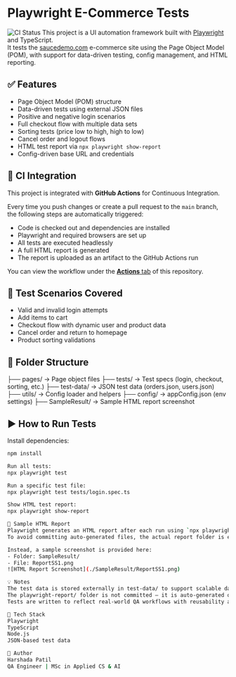# Playwright E-Commerce Tests
![CI Status](https://github.com/harshadaP97/playwright-ecommerce-tests/actions/workflows/playwright.yml/badge.svg)
This project is a UI automation framework built with [Playwright](https://playwright.dev/) and TypeScript.  
It tests the [saucedemo.com](https://www.saucedemo.com) e-commerce site using the Page Object Model (POM), with support for data-driven testing, config management, and HTML reporting.

## ✅ Features
- Page Object Model (POM) structure
- Data-driven tests using external JSON files
- Positive and negative login scenarios
- Full checkout flow with multiple data sets
- Sorting tests (price low to high, high to low)
- Cancel order and logout flows
- HTML test report via `npx playwright show-report`
- Config-driven base URL and credentials
## 🚀 CI Integration

This project is integrated with **GitHub Actions** for Continuous Integration.

Every time you push changes or create a pull request to the `main` branch, the following steps are automatically triggered:

- Code is checked out and dependencies are installed
- Playwright and required browsers are set up
- All tests are executed headlessly
- A full HTML report is generated
- The report is uploaded as an artifact to the GitHub Actions run

You can view the workflow under the [**Actions** tab](../../actions) of this repository.

## 🧪 Test Scenarios Covered
- Valid and invalid login attempts
- Add items to cart
- Checkout flow with dynamic user and product data
- Cancel order and return to homepage
- Product sorting validations

## 📁 Folder Structure
├── pages/ → Page object files
├── tests/ → Test specs (login, checkout, sorting, etc.)
├── test-data/ → JSON test data (orders.json, users.json)
├── utils/ → Config loader and helpers
├── config/ → appConfig.json (env settings)
├── SampleResult/ → Sample HTML report screenshot

## ▶️ How to Run Tests
Install dependencies:
```bash
npm install

Run all tests:
npx playwright test

Run a specific test file:
npx playwright test tests/login.spec.ts

Show HTML test report:
npx playwright show-report

📸 Sample HTML Report
Playwright generates an HTML report after each run using `npx playwright show-report`.  
To avoid committing auto-generated files, the actual report folder is excluded.

Instead, a sample screenshot is provided here:
- Folder: SampleResult/
- File: ReportSS1.png
![HTML Report Screenshot](./SampleResult/ReportSS1.png)

💡 Notes
The test data is stored externally in test-data/ to support scalable data-driven testing.
The playwright-report/ folder is not committed — it is auto-generated on test run.
Tests are written to reflect real-world QA workflows with reusability and clarity in mind.

🧰 Tech Stack
Playwright
TypeScript
Node.js
JSON-based test data

👤 Author
Harshada Patil
QA Engineer | MSc in Applied CS & AI
